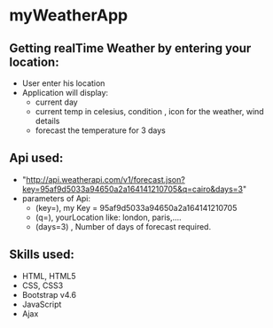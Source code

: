 # myWeatherApp
## Getting realTime Weather by entering your location:
  * User enter his location
  * Application will display:
    * current day
    * current temp in celesius, condition , icon for the weather, wind details
    * forecast the temperature for 3 days 

## Api used:
* "http://api.weatherapi.com/v1/forecast.json?key=95af9d5033a94650a2a164141210705&q=cairo&days=3"
* parameters of Api:
  * (key=<yourKey>), my Key = 95af9d5033a94650a2a164141210705
  * (q=<yourLocation>), yourLocation like: london, paris,....
  * (days=3) , Number of days of forecast required.


## Skills used:
 * HTML, HTML5
 * CSS, CSS3
 * Bootstrap v4.6
 * JavaScript
 * Ajax 

